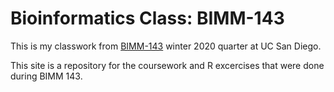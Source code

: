 # Bioinformatics Class: BIMM-143

This is my classwork from [BIMM-143](https://bioboot.github.io/bimm143_W20/lectures/#11) winter 2020 quarter at UC San Diego.
 
This site is a repository for the coursework and R excercises that were done during BIMM 143.
